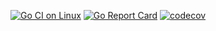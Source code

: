 [![Go CI on Linux](https://github.com/NicoPolazzi/multiplayer-queue/actions/workflows/ci.yml/badge.svg)](https://github.com/NicoPolazzi/multiplayer-queue/actions/workflows/ci.yml) [![Go Report Card](https://goreportcard.com/badge/github.com/NicoPolazzi/multiplayer-queue)](https://goreportcard.com/report/github.com/NicoPolazzi/multiplayer-queue) [![codecov](https://codecov.io/github/nicopolazzi/multiplayer-queue/graph/badge.svg?token=QHJ6HBD4AG)](https://codecov.io/github/nicopolazzi/multiplayer-queue)
